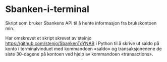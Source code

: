 # Sbanken-i-terminal

Skript som bruker Sbankens API til å hente informasjon fra brukskontoen min.  

Har omskrevet et skript skrevet av steinjo https://github.com/stenjo/SbankenToYNAB i Python til å skrive ut saldo på konto i terminalvinduet med kommandoen «saldo» og transaksjonenene de siste 30-dagene på kontoen ved hjelp av kommandoen «transactions».
